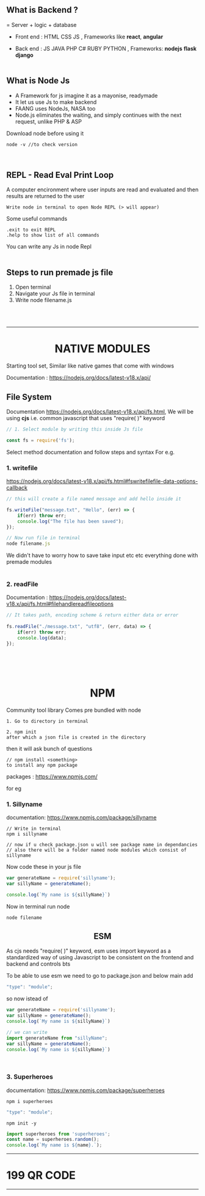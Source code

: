 ## What is Backend ?
= Server + logic + database

- Front end : HTML CSS JS , Frameworks like **react**, **angular** 

- Back end : JS JAVA PHP C# RUBY PYTHON , Frameworks: **nodejs** **flask** **django**<br><br>



## What is Node Js
- A Framework for js imagine it as a mayonise, readymade
- It let us use Js to make backend
- FAANG uses NodeJs, NASA too
- Node.js eliminates the waiting, and simply continues with the next request, unlike PHP & ASP

Download node before using it

    node -v //to check version

<br>

## REPL - Read Eval Print Loop
A computer encironment where user inputs are read and evaluated and then results are returned to the user

    Write node in terminal to open Node REPL (> will appear)
Some useful commands

    .exit to exit REPL
    .help to show list of all commands

You can write any Js in node Repl<br><br>



## Steps to run premade js file
1. Open terminal
2. Navigate your Js file in terminal
3. Write node filename.js

<br><br>


---
# <center> NATIVE MODULES

Starting tool set, Similar like native games that come with windows

Documentation : https://nodejs.org/docs/latest-v18.x/api/

## File System
Documentation https://nodejs.org/docs/latest-v18.x/api/fs.html, 
We will be using **cjs** i.e. common javascript that uses "require( )" keyword

```javascript
// 1. Select module by writing this inside Js file

const fs = require('fs');
```
Select method documentation and follow steps and syntax
For e.g. 

### 1. writefile 
https://nodejs.org/docs/latest-v18.x/api/fs.html#fswritefilefile-data-options-callback

```javascript
// this will create a file named message and add hello inside it

fs.writeFile("message.txt", "Hello", (err) => {
    if(err) throw err;
    console.log("The file has been saved");
});

// Now run file in terminal
node filename.js
```

We didn't have to worry how to save take input etc etc everything done with premade modules<br><br>

### 2. readFile
Documentation : https://nodejs.org/docs/latest-v18.x/api/fs.html#filehandlereadfileoptions

```js
// It takes path, encoding scheme & return either data or error
 
fs.readFile("./message.txt", "utf8", (err, data) => {
    if(err) throw err;
    console.log(data);
});
```
<br><br><br>

# <center>NPM

Community tool library
Comes pre bundled with node

    1. Go to directory in terminal

    2. npm init
    after which a json file is created in the directory

then it will ask bunch of questions

    // npm install <something>
    to install any npm package 

packages : https://www.npmjs.com/

for eg

### 1. Sillyname
documentation: https://www.npmjs.com/package/sillyname

    // Write in terminal
    npm i sillyname
    
    // now if u check package.json u will see package name in dependancies
    // also there will be a folder named node modules which consist of sillyname

Now code these in your js file

```js
var generateName = require('sillyname');
var sillyName = generateName();

console.log(`My name is ${sillyName}`)
```

Now in terminal run node 

    node filename



## <center>ESM

As cjs needs "require( )" keyword, esm uses import keyword as a standardized way of using Javascript to be consistent on the frontend and backend and controls bts

To be able to use esm we need to go to package.json and below main add

```js 
"type": "module";
```

so now istead of

```js
var generateName = require('sillyname');
var sillyName = generateName();
console.log(`My name is ${sillyName}`)

// we can write
import generateName from "sillyName";
var sillyName = generateName();
console.log(`My name is ${sillyName}`)
```
<br>

### 3. Superheroes
documentation: https://www.npmjs.com/package/superheroes

    npm i superheroes

```js 
"type": "module";
```
    npm init -y

```js
import superheroes from 'superheroes';
const name = superheroes.random();
console.log(`My name is ${name}.`);
```

---

# 199 QR CODE  


--------------------------------------
